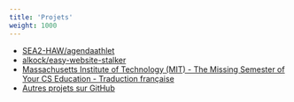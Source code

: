 ```yaml
---
title: 'Projets'
weight: 1000
---
```

* [SEA2-HAW/agendaathlet](https://github.com/SEA2-HAW/haw-agendaathlet)
* [alkock/easy-website-stalker](https://github.com/alkock/easy-website-stalker)
* [Massachusetts Institute of Technology (MIT) - The Missing Semester of Your CS Education - Traduction française](https://missing-semester-de.github.io/)
* [Autres projets sur GitHub](https://github.com/alkock?tab=repositories)
